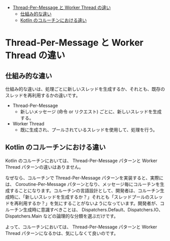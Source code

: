 - [Thread-Per-Message と Worker Thread の違い](#thread-per-message-と-worker-thread-の違い)
  - [仕組み的な違い](#仕組み的な違い)
  - [Kotlin のコルーチンにおける違い](#kotlin-のコルーチンにおける違い)


# Thread-Per-Message と Worker Thread の違い

## 仕組み的な違い

仕組み的な違いは、処理ごとに新しいスレッドを生成するか、それとも、既存のスレッドを再利用するかの違いです。

- Thread-Per-Message
  - 新しいメッセージ (命令 or リクエスト) ごとに、新しいスレッドを生成する。
- Worker Thread
  - 既に生成され、プールされているスレッドを使用して、処理を行う。


## Kotlin のコルーチンにおける違い

Kotlin のコルーチンにおいては、 Thread-Per-Message パターンと Worker Thread パターンの違いはありません。

なぜなら、コルーチンで Thread-Per-Message パターンを実装すると、実際には、 Coroutine-Per-Message パターンとなり、メッセージ毎にコルーチンを生成することになります。コルーチンの言語設計として、開発者は、コルーチン生成時に、「新しいスレッドを生成するか？」それとも「スレッドプールのスレッドを再利用するか？」を気にすることがないようになっています。開発者が、コルーチン生成時に意識すべきことは、 Dispatchers.Default、Dispatchers.IO、Dispatchers.Main などの論理的な分類を選ぶだけです。

よって、コルーチンにおいては、  Thread-Per-Message パターンと Worker Thread パターンになるかは、気にしなくて良いのです。

